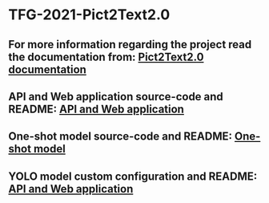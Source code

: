 # TFG-2021-Pict2Text2.0

## For more information regarding the project read the documentation from: [Pict2Text2.0 documentation]()

## API and Web application source-code and README: [API and Web application](https://github.com/NILGroup/TFG-2021-Pict2Text2.0/tree/master/API)
## One-shot model source-code and README: [One-shot model](https://github.com/NILGroup/TFG-2021-Pict2Text2.0/tree/master/One-shot/one-shot-model)
## YOLO model custom configuration and README: [API and Web application](https://github.com/NILGroup/TFG-2021-Pict2Text2.0/tree/master/YOLO)
